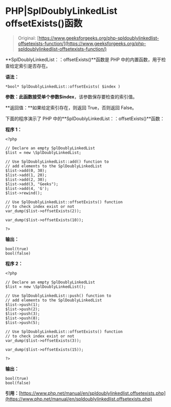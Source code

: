 # PHP|SplDoublyLinkedList offsetExists()函数

> Original: [https://www.geeksforgeeks.org/php-spldoublylinkedlist-offsetexists-function/](https://www.geeksforgeeks.org/php-spldoublylinkedlist-offsetexists-function/)

**SplDoublyLinkedList：：offsetExists()**函数是 PHP 中的内置函数，用于检查给定索引是否存在。

**语法：**

```
*bool* SplDoublyLinkedList::offsetExists( $index )
```

**参数：**此函数接受单个参数**$index**，该参数保存要检查的索引值。

**返回值：**如果给定索引存在，则返回 True，否则返回 False。

下面的程序演示了 PHP 中的**SplDoublyLinkedList：：offsetExists()**函数：

**程序 1：**

```
<?php 

// Declare an empty SplDoublyLinkedList
$list = new \SplDoublyLinkedList;

// Use SplDoublyLinkedList::add() function to 
// add elements to the SplDoublyLinkedList
$list->add(0, 30);
$list->add(1, 20);
$list->add(2, 30);
$list->add(3, "Geeks");
$list->add(4, 'G');
$list->rewind();

// Use SplDoublyLinkedList::offsetExists() function
// to check index exist or not
var_dump($list->offsetExists(2));

var_dump($list->offsetExists(10));

?> 
```

**输出：**

```
bool(true)
bool(false)

```

**程序 2：**

```
<?php 

// Declare an empty SplDoublyLinkedList
$list = new \SplDoublyLinkedList();

// Use SplDoublyLinkedList::push() function to 
// add elements to the SplDoublyLinkedList
$list->push(1);
$list->push(2);
$list->push(3);
$list->push(8);
$list->push(5);

// Use SplDoublyLinkedList::offsetExists() function
// to check index exist or not
var_dump($list->offsetExists(3));

var_dump($list->offsetExists(15));

?> 
```

**输出：**

```
bool(true)
bool(false)

```

**引用：**[https://www.php.net/manual/en/spldoublylinkedlist.offsetexists.php](https://www.php.net/manual/en/spldoublylinkedlist.offsetexists.php)